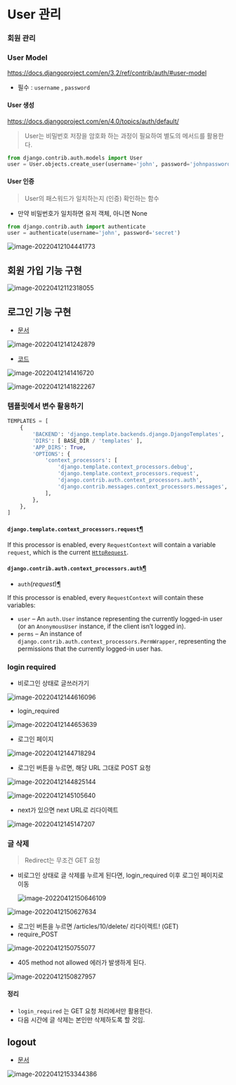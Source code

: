 # User 관리

### 회원 관리

### User Model

https://docs.djangoproject.com/en/3.2/ref/contrib/auth/#user-model

* 필수 : `username` , `password`

#### User 생성

https://docs.djangoproject.com/en/4.0/topics/auth/default/

> User는 비밀번호 저장을 암호화 하는 과정이 필요하여 별도의 메서드를 활용한다.

```python
from django.contrib.auth.models import User
user = User.objects.create_user(username='john', password='johnpassword')
```
#### User 인증

> User의 패스워드가 일치하는지 (인증) 확인하는 함수

* 만약 비밀번호가 일치하면 유저 객체, 아니면 None

```python
from django.contrib.auth import authenticate
user = authenticate(username='john', password='secret')
```

![image-20220412104441773](README.assets/image-20220412104441773.png)

## 회원 가입 기능 구현

![image-20220412112318055](README.assets/image-20220412112318055.png)

## 로그인 기능 구현

* [문서](https://docs.djangoproject.com/en/4.0/topics/auth/default/#django.contrib.auth.forms.AuthenticationForm)

![image-20220412141242879](README.assets/image-20220412141242879.png)

* [코드](https://github.com/django/django/blob/main/django/contrib/auth/forms.py#L174) 

![image-20220412141416720](README.assets/image-20220412141416720.png)



![image-20220412141822267](README.assets/image-20220412141822267.png)

### 템플릿에서 변수 활용하기

```python
TEMPLATES = [
    {
        'BACKEND': 'django.template.backends.django.DjangoTemplates',
        'DIRS': [ BASE_DIR / 'templates' ],
        'APP_DIRS': True,
        'OPTIONS': {
            'context_processors': [
                'django.template.context_processors.debug',
                'django.template.context_processors.request',
                'django.contrib.auth.context_processors.auth',
                'django.contrib.messages.context_processors.messages',
            ],
        },
    },
]
```



#### `django.template.context_processors.request`[¶](https://docs.djangoproject.com/en/4.0/ref/templates/api/#django-template-context-processors-request)

If this processor is enabled, every `RequestContext` will contain a variable `request`, which is the current [`HttpRequest`](https://docs.djangoproject.com/en/4.0/ref/request-response/#django.http.HttpRequest).



#### `django.contrib.auth.context_processors.auth`[¶](https://docs.djangoproject.com/en/4.0/ref/templates/api/#django-contrib-auth-context-processors-auth)

- `auth`(*request*)[¶](https://docs.djangoproject.com/en/4.0/ref/templates/api/#django.contrib.auth.context_processors.auth)

  

If this processor is enabled, every `RequestContext` will contain these variables:

- `user` – An `auth.User` instance representing the currently logged-in user (or an `AnonymousUser` instance, if the client isn’t logged in).
- `perms` – An instance of `django.contrib.auth.context_processors.PermWrapper`, representing the permissions that the currently logged-in user has.



### login required

* 비로그인 상태로 글쓰러가기

![image-20220412144616096](README.assets/image-20220412144616096.png)

* login_required

![image-20220412144653639](README.assets/image-20220412144653639.png)

* 로그인 페이지

![image-20220412144718294](README.assets/image-20220412144718294.png)



* 로그인 버튼을 누르면, 해당 URL 그대로 POST 요청

![image-20220412144825144](README.assets/image-20220412144825144.png)

![image-20220412145105640](README.assets/image-20220412145105640.png)

* next가 있으면 next URL로 리다이렉트

![image-20220412145147207](README.assets/image-20220412145147207.png)

### 글 삭제 

> Redirect는 무조건 GET 요청

* 비로그인 상태로 글 삭제를 누르게 된다면, login_required 이후 로그인 페이지로 이동

  ![image-20220412150646109](README.assets/image-20220412150646109.png)

![image-20220412150627634](README.assets/image-20220412150627634.png)

* 로그인 버튼을 누르면 /articles/10/delete/ 리다이렉트! (GET)
* require_POST

![image-20220412150755077](README.assets/image-20220412150755077.png)

* 405 method not allowed 에러가 발생하게 된다.

![image-20220412150827957](README.assets/image-20220412150827957.png)

#### 정리

* `login_required` 는 GET 요청 처리에서만 활용한다.
* 다음 시간에 글 삭제는 본인만 삭제하도록 할 것임.

## logout

* [문서](https://docs.djangoproject.com/en/4.0/topics/auth/default/#how-to-log-a-user-out)

![image-20220412153344386](README.assets/image-20220412153344386.png)

















































